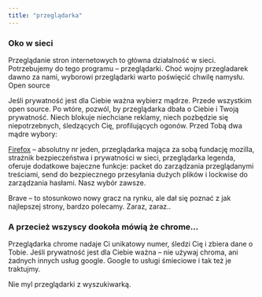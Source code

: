```yaml
---
title: "przeglądarka"
---
```


### Oko w sieci

Przeglądanie stron internetowych to główna działalność w sieci. Potrzebujemy do tego programu – przeglądarki. Choć wojny przegladarek dawno za nami, wyborowi przeglądarki warto poświęcić chwilę namysłu.
Open source

Jeśli prywatność jest dla Ciebie ważna wybierz mądrze. Przede wszystkim open source. Po wtóre, pozwól, by przeglądarka dbała o Ciebie i Twoją prywatność. Niech blokuje niechciane reklamy, niech pozbędzie się niepotrzebnych, śledzących Cię, profilujących ogonów. Przed Tobą dwa mądre wybory:

[Firefox](https://firefox.pl "firefox") – absolutny nr jeden, przeglądarka mająca za sobą fundację mozilla, strażnik bezpieczeństwa i prywatności w sieci, przeglądarka legenda, oferuje dodatkowe bajeczne funkcje: packet do zarządzania przeglądanymi treściami, send do bezpiecznego przesyłania dużych plików i lockwise do zarządzania hasłami. Nasz wybór zawsze.

Brave – to stosunkowo nowy gracz na rynku, ale dał się poznać z jak najlepszej strony, bardzo polecamy.
Zaraz, zaraz..

### A przecież wszyscy dookoła mówią że chrome…

Przeglądarka chrome nadaje Ci unikatowy numer, śledzi Cię i zbiera dane o Tobie. Jeśli prywatność jest dla Ciebie ważna – nie używaj chroma, ani żadnych innych usług google. Google to usługi śmieciowe i tak też je traktujmy.

Nie myl przeglądarki z wyszukiwarką.
